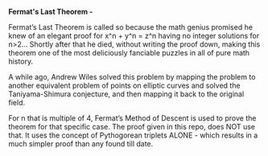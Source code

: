 **Fermat's Last Theorem -**

Fermat’s Last Theorem is called so because the math genius promised he knew of an elegant proof for x^n + y^n = z^n having no integer solutions for n>2...
Shortly after that he died, without writing the proof down, making this theorem one of the most deliciously fanciable puzzles in all of pure math history.

A while ago, Andrew Wiles solved this problem by mapping the problem to another equivalent problem of points on elliptic curves and solved the Taniyama-Shimura conjecture, and then mapping it back to the original field. 

For n that is multiple of 4, Fermat’s Method of Descent is used to prove the theorem for that specific case. 
The proof given in this repo, does NOT use that. It uses the concept of Pythogorean triplets ALONE - which results in a much simpler proof than any found till date.


